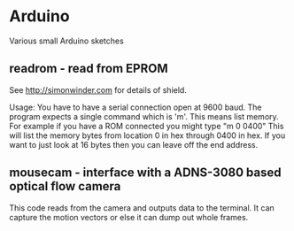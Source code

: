 # Arduino
Various small Arduino sketches

## readrom - read from EPROM
See http://simonwinder.com for details of shield.

Usage: You have to have a serial connection open at 9600 baud. The program expects a single command which is 'm'. This means list memory. For example if you have a ROM connected you might type "m 0 0400" This will list the memory bytes from location 0 in hex through 0400 in hex. If you want to just look at 16 bytes then you can leave off the end address.

## mousecam - interface with a ADNS-3080 based optical flow camera

This code reads from the camera and outputs data to the terminal. It can capture the motion vectors or else it can dump out whole frames.


